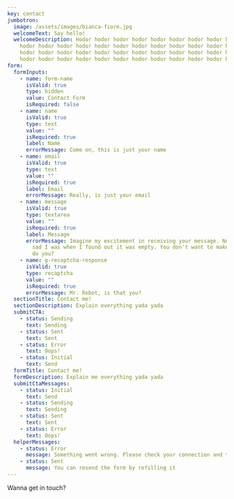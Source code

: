 ```yaml
---
key: contact
jumbotron:
  image: /assets/images/bianca-fiore.jpg
  welcomeText: Say hello!
  welcomeDescription: Hodor hodor hodor hodor hodor hodor hodor hodor hodor hodor
    hodor hodor hodor hodor hodor hodor hodor hodor hodor hodor hodor hodor
    hodor hodor hodor hodor hodor hodor hodor hodor hodor hodor hodor hodor
    hodor hodor hodor hodor hodor hodor hodor hodor hodor hodor hodor hodor
form:
  formInputs:
    - name: form-name
      isValid: true
      type: hidden
      value: Contact Form
      isRequired: false
    - name: name
      isValid: true
      type: text
      value: ""
      isRequired: true
      label: Name
      errorMessage: Come on, this is just your name
    - name: email
      isValid: true
      type: text
      value: ""
      isRequired: true
      label: Email
      errorMessage: Really, is just your email
    - name: message
      isValid: true
      type: textarea
      value: ""
      isRequired: true
      label: Message
      errorMessage: Imagine my excitement in receiving your message. Now imagine how
        sad I was when I found out it was empty. You don't want to make me sad,
        do you?
    - name: g-recaptcha-response
      isValid: true
      type: recaptcha
      value: ""
      isRequired: true
      errorMessage: Mr. Robot, is that you?
  sectionTitle: Contact me!
  sectionDescription: Explain everything yada yada
  submitCTA:
    - status: Sending
      text: Sending
    - status: Sent
      text: Sent
    - status: Error
      text: Oops!
    - status: Initial
      text: Send
  formTitle: Contact me!
  formDescription: Explain me everything yada yada
  submitCtaMessages:
    - status: Initial
      text: Send
    - status: Sending
      text: Sending
    - status: Sent
      text: Sent
    - status: Error
      text: Oops!
  helperMessages:
    - status: Error
      message: Something went wrong. Please check your connection and try again
    - status: Sent
      message: You can resend the form by refilling it
---
```

Wanna get in touch?
